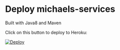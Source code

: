Deploy michaels-services
========================


Built with Java8 and Maven

Click on this button to deploy to Heroku:

[![Deploy](https://www.herokucdn.com/deploy/button.png)](https://heroku.com/deploy)


